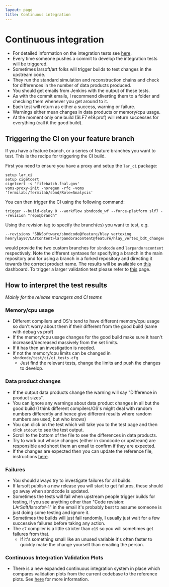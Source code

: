 ```yaml
---
layout: page
title: Continuous integration
---
```




Continuous integration
================================================================

-   For detailed information on the integration tests see
    [here](Integration_test_guide.html).
-   Every time someone pushes a commit to develop the integration tests
    will be triggered.
-   Sometimes larsoft/art folks will trigger builds to test changes in
    the upstream code.
-   They run the standard simulation and reconstruction chains and check
    for differences in the number of data products produced.
-   You should get emails from Jenkins with the output of these tests.
-   As with the commit emails, I recommend diverting them to a folder
    and checking them whenever you get around to it.
-   Each test will return as either a success, warning or failure.
-   Warnings either mean changes in data products or memory/cpu usage.
-   At the moment only one build (SLF7 e19:prof) will return successes
    for everything (call it the good build).

## Triggering the CI on your feature branch

If you have a feature branch, or a series of feature branches you want to test. This is the recipe for triggering the CI build.

First you need to ensure you have a proxy and setup the `lar_ci` package:

```
setup lar_ci
setup cigetcert
cigetcert -s 'fifebatch.fnal.gov'
voms-proxy-init -noregen -rfc -voms 'fermilab:/fermilab/sbnd/Role=Analysis'
```

You can then trigger the CI using the following command:

```
trigger --build-delay 0 --workflow sbndcode_wf --force-platform slf7 --revision "repo@branch"
```

Using the revision tag to specify the branch(es) you want to test, e.g.

```
--revisions "SBNSoftware/sbndcode@feature/hlay_vertexing henrylay97/LArContent>larpandoracontent@feature/hlay_vertex_bdt_changes"
```

would provide the two custom branches for `sbndcode` and `larpandoracontent` respectively. Note the different syntaxes for specifying a branch in the main repository and for using a branch in a forked repository and directing it towards the correct product name. The results will be available on [this](https://dbweb8.fnal.gov:8443/LarCI/app/ns:sbnd/view_builds/index) dashboard. To trigger a larger validation test please refer to [this](CI_Validation.md) page.

## How to interpret the test results

*Mainly for the release managers and CI teams*

### Memory/cpu usage

-   Different compilers and OS\'s tend to have different memory/cpu
    usage so don\'t worry about them if their different from the good
    build (same with debug vs prof)
-   If the memory/cpu usage changes for the good build make sure it
    hasn\'t increased/decreased massively from the set limits.
-   If it has then an investigation is needed.
-   If not the memory/cpu limits can be changed in
    `sbndcode/test/ci/ci_tests.cfg`
    -   Just find the relevant tests, change the limits and push the
        changes to develop.



### Data product changes


-   If the output data products change the warning will say \"Difference
    in product sizes\".
-   You can ignore any warnings about data product changes in all but
    the good build (I think different compilers/OS\'s might deal with
    random numbers differently and hence give different results where
    random numbers are used, but who knows)
-   You can click on the test which will take you to the test page and
    then click `stdout` to see the test output.
-   Scroll to the bottom of the file to see the differences in data
    products.
-   Try to work out whose changes (either in sbndcode or upstream) are
    responsible and shoot them an email to confirm if they are expected.
-   If the changes are expected then you can update the reference file,
    instructions [here](Integration_test_guide.html).



### Failures

-   You should always try to investigate failures for all builds.
-   If larsoft publish a new release you will start to get failures,
    these should go away when sbndcode is updated.
-   Sometimes the tests will fail when upstream people trigger builds
    for testing, if you see anything other than \"Code revision:
    LArSoft/larsoft\#-1\" in the email it\'s probably best to assume
    someone is just doing some testing and ignore it.
-   Sometimes the builds will just fail randomly, I usually just wait
    for a few successive failures before taking any action.
-   The `c7` compiler is a little stricter than `e19` so you will
    sometimes get failures from that.
    -   If it\'s something small like an unused variable it\'s often
        faster to quickly make the change yourself than emailing the
        person.

### Continuous Integration Validation Plots

- There is a new expanded continuous integration system in place which 
  compares validation plots from the current codebase to the reference plots. 
  See [here](CI_Validation.html) for more information.
